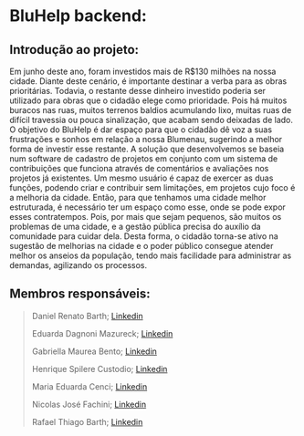 # BluHelp backend:




## **Introdução ao projeto:**

Em junho deste ano, foram investidos mais de R$130 milhões na nossa cidade. Diante deste cenário, é importante destinar a verba para as obras prioritárias. Todavia, o restante desse dinheiro investido poderia ser utilizado para obras que o cidadão elege como prioridade. Pois há muitos buracos nas ruas, muitos terrenos baldios acumulando lixo, muitas ruas de difícil travessia ou pouca sinalização, que acabam sendo deixadas de lado. O objetivo do BluHelp é dar espaço para que o cidadão dê voz a suas frustrações e sonhos em relação a nossa Blumenau, sugerindo a melhor forma de investir esse restante. A solução que desenvolvemos se baseia num software de cadastro de projetos em conjunto com um sistema de contribuições que funciona através de comentários e avaliações nos projetos já existentes. Um mesmo usuário é capaz de exercer as duas funções, podendo criar e contribuir sem limitações, em projetos cujo foco é a melhoria da cidade. Então, para que tenhamos uma cidade melhor estruturada, é necessário ter um espaço como esse, onde se pode expor esses contratempos. Pois, por mais que sejam pequenos, são muitos os problemas de uma cidade, e a gestão pública precisa do auxílio da comunidade para cuidar dela. Desta forma, o cidadão torna-se ativo na sugestão de melhorias na cidade e o poder público consegue atender melhor os anseios da população, tendo mais facilidade para administrar as demandas, agilizando os processos.



## Membros responsáveis:


> Daniel Renato Barth; [Linkedin](https://www.linkedin.com/in/daniel-renato-barth-85b68a251)
> 
> Eduarda Dagnoni Mazureck; [Linkedin](https://www.linkedin.com/in/eduarda-dagnoni-mazureck-37a5a8248)
> 
> Gabriella Maurea Bento; [Linkedin](https://www.linkedin.com/in/gabriella-bento-b7908a240)
> 
> Henrique Spilere Custodio; [Linkedin](https://www.linkedin.com/in/henrique-spilere-custodio-b77810229)
> 
> Maria Eduarda Cenci; [Linkedin](https://www.linkedin.com/in/maria-eduarda-cenci)
> 
> Nicolas José Fachini; [Linkedin](https://www.linkedin.com/in/nicolas-jos%C3%A9-fachini)
> 
> Rafael Thiago Barth; [Linkedin](http://www.linkedin.com/in/rafael-t-barth)
